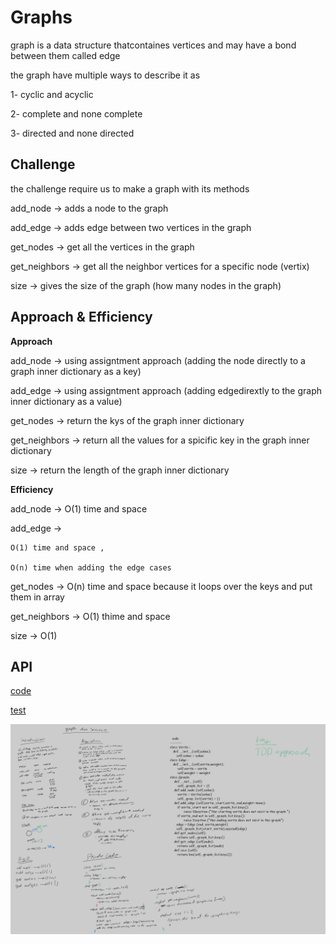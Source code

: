 # Graphs
<!-- Short summary or background information -->
graph is a data structure thatcontaines vertices and may have a bond between them called edge 

the graph have multiple ways to describe it as 

1- cyclic and acyclic

2- complete and none complete 

3- directed and none directed 

## Challenge
<!-- Description of the challenge -->
the challenge require us to make a graph with its methods 

add_node -> adds a node to the graph

add_edge -> adds edge between two vertices in the graph

get_nodes -> get all the vertices in the graph 

get_neighbors -> get all the neighbor vertices for a specific node (vertix) 

size -> gives the size of the graph (how many nodes in the graph)


## Approach & Efficiency
<!-- What approach did you take? Why? What is the Big O space/time for this approach? -->

**Approach**

add_node -> using assigntment approach (adding the node directly to a graph inner dictionary as a key)

add_edge -> using assigntment approach (adding edgedirextly to the graph inner dictionary as a value)

get_nodes -> return the kys of the graph inner dictionary  

get_neighbors -> return all the values for a spicific key in the graph inner dictionary 

size -> return the length of the graph inner dictionary  

**Efficiency**

add_node -> O(1) time and space

add_edge -> 

    O(1) time and space ,

    O(n) time when adding the edge cases

get_nodes -> O(n) time and space because it loops over the keys and put them in array

get_neighbors -> O(1) thime and space 

size -> O(1)



## API
<!-- Description of each method publicly available in your Graph -->
[code](graph.py)

[test](../tests/test_graph.py)

![](assets/graph.png)
